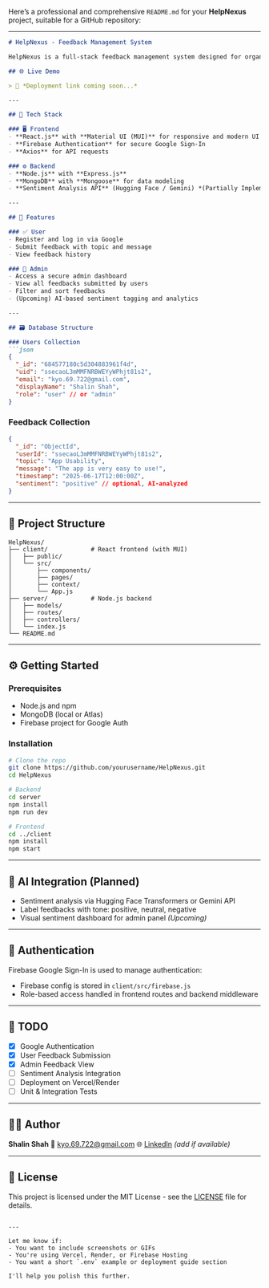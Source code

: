 Here’s a professional and comprehensive `README.md` for your **HelpNexus** project, suitable for a GitHub repository:

---

````markdown
# HelpNexus - Feedback Management System

HelpNexus is a full-stack feedback management system designed for organizations and institutions to efficiently collect, analyze, and manage user feedback. The platform offers role-based access for users and admins, integrates sentiment analysis using AI APIs, and provides a clean UI for a smooth user experience.

## 🌐 Live Demo

> 🚧 *Deployment link coming soon...*

---

## 🔧 Tech Stack

### 🖥️ Frontend
- **React.js** with **Material UI (MUI)** for responsive and modern UI
- **Firebase Authentication** for secure Google Sign-In
- **Axios** for API requests

### ⚙️ Backend
- **Node.js** with **Express.js**
- **MongoDB** with **Mongoose** for data modeling
- **Sentiment Analysis API** (Hugging Face / Gemini) *(Partially Implemented)*

---

## 👤 Features

### ✅ User
- Register and log in via Google
- Submit feedback with topic and message
- View feedback history

### 🔐 Admin
- Access a secure admin dashboard
- View all feedbacks submitted by users
- Filter and sort feedbacks
- (Upcoming) AI-based sentiment tagging and analytics

---

## 🗃️ Database Structure

### Users Collection
```json
{
  "_id": "684577180c5d304883961f4d",
  "uid": "ssecaoL3mMMFNRBWEYyWPhjt81s2",
  "email": "kyo.69.722@gmail.com",
  "displayName": "Shalin Shah",
  "role": "user" // or "admin"
}
````

### Feedback Collection

```json
{
  "_id": "ObjectId",
  "userId": "ssecaoL3mMMFNRBWEYyWPhjt81s2",
  "topic": "App Usability",
  "message": "The app is very easy to use!",
  "timestamp": "2025-06-17T12:00:00Z",
  "sentiment": "positive" // optional, AI-analyzed
}
```

---

## 📁 Project Structure

```
HelpNexus/
├── client/            # React frontend (with MUI)
│   ├── public/
│   └── src/
│       ├── components/
│       ├── pages/
│       ├── context/
│       └── App.js
├── server/            # Node.js backend
│   ├── models/
│   ├── routes/
│   ├── controllers/
│   └── index.js
└── README.md
```

---

## ⚙️ Getting Started

### Prerequisites

* Node.js and npm
* MongoDB (local or Atlas)
* Firebase project for Google Auth

### Installation

```bash
# Clone the repo
git clone https://github.com/yourusername/HelpNexus.git
cd HelpNexus

# Backend
cd server
npm install
npm run dev

# Frontend
cd ../client
npm install
npm start
```

---

## 🤖 AI Integration (Planned)

* Sentiment analysis via Hugging Face Transformers or Gemini API
* Label feedbacks with tone: positive, neutral, negative
* Visual sentiment dashboard for admin panel *(Upcoming)*

---

## 🔐 Authentication

Firebase Google Sign-In is used to manage authentication:

* Firebase config is stored in `client/src/firebase.js`
* Role-based access handled in frontend routes and backend middleware

---

## 📌 TODO

* [x] Google Authentication
* [x] User Feedback Submission
* [x] Admin Feedback View
* [ ] Sentiment Analysis Integration
* [ ] Deployment on Vercel/Render
* [ ] Unit & Integration Tests

---

## 🧑‍💻 Author

**Shalin Shah**
📧 [kyo.69.722@gmail.com](mailto:kyo.69.722@gmail.com)
🌐 [LinkedIn](https://linkedin.com/in/shalin-shah) *(add if available)*

---

## 📜 License

This project is licensed under the MIT License - see the [LICENSE](LICENSE) file for details.

```

---

Let me know if:
- You want to include screenshots or GIFs
- You're using Vercel, Render, or Firebase Hosting
- You want a short `.env` example or deployment guide section

I'll help you polish this further.
```
